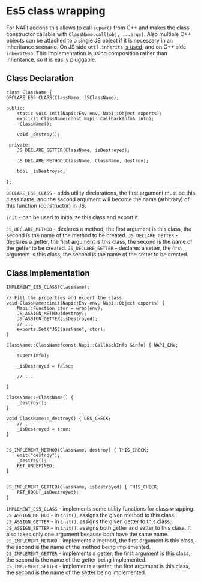 # Es5 class wrapping

For NAPI addons this allows to call `super()` from C++ and makes the class
constructor callable with `ClassName.call(obj, ...args)`.
Also multiple C++ objects can be attached to a single JS object
if it is necessary in an inheritance scenario.
On JS side `util.inherits`
[is used](https://nodejs.org/api/util.html#util_util_inherits_constructor_superconstructor),
and on C++ side `inheritEs5`.
This implementation is using composition rather than inheritance, so
it is easily pluggable.


## Class Declaration

```
class ClassName {
DECLARE_ES5_CLASS(ClassName, JSClassName);
	
public:
	static void init(Napi::Env env, Napi::Object exports);
	explicit ClassName(const Napi::CallbackInfo& info);
	~ClassName();
	
	void _destroy();
	
 private:
	JS_DECLARE_GETTER(ClassName, isDestroyed);
	
	JS_DECLARE_METHOD(ClassName, ClassName, destroy);
	
	bool _isDestroyed;
	
};
```

`DECLARE_ES5_CLASS` - adds utility declarations, the first argument
must be this class name, and the second argument will become the
name (arbitrary) of this function (constructor) in JS.

`init` - can be used to initialize this class and export it.

`JS_DECLARE_METHOD` - declares a method, the first argument is this class,
the second is the name of the method to be created.
`JS_DECLARE_GETTER` - declares a getter, the first argument is this class,
the second is the name of the getter to be created.
`JS_DECLARE_SETTER` - declares a setter, the first argument is this class,
the second is the name of the setter to be created.


## Class Implementation

```
IMPLEMENT_ES5_CLASS(ClassName);

// Fill the properties and export the class
void ClassName::init(Napi::Env env, Napi::Object exports) {
	Napi::Function ctor = wrap(env);
	JS_ASSIGN_METHOD(destroy);
	JS_ASSIGN_GETTER(isDestroyed);
	// ...
	exports.Set("JSClassName", ctor);
}

ClassName::ClassName(const Napi::CallbackInfo &info) { NAPI_ENV;
	
	super(info);
	
	_isDestroyed = false;
	
	// ...
	
}

ClassName::~ClassName() {
	_destroy();
}

void ClassName::_destroy() { DES_CHECK;
	// ...
	_isDestroyed = true;
}


JS_IMPLEMENT_METHOD(ClassName, destroy) { THIS_CHECK;
	emit("destroy");
	_destroy();
	RET_UNDEFINED;
}


JS_IMPLEMENT_GETTER(ClassName, isDestroyed) { THIS_CHECK;
	RET_BOOL(_isDestroyed);
}

```

`IMPLEMENT_ES5_CLASS` - implements some utility functions for class wrapping.
`JS_ASSIGN_METHOD` - in `init()`, assigns the given method to this class.
`JS_ASSIGN_GETTER` - in `init()`, assigns the given getter to this class.
`JS_ASSIGN_SETTER` - in `init()`, assigns both getter and setter to this class.
It also takes only one argument because both have the same name.
`JS_IMPLEMENT_METHOD` - implements a method, the first argument is this class,
the second is the name of the method being implemented.
`JS_IMPLEMENT_GETTER` - implements a getter, the first argument is this class,
the second is the name of the getter being implemented.
`JS_IMPLEMENT_SETTER` - implements a setter, the first argument is this class,
the second is the name of the setter being implemented.

